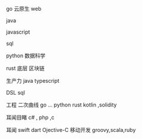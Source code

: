 go 云原生 web

java 

javascript

sql

python 数据科学

rust 底层 区块链


生产力
java typescript 

DSL 
sql 

工程 二次曲线
go
... python rust  kotlin ,solidity

耳闻目睹 
c# , php ,c 


耳闻
swift dart  Ojective-C   移动开发
groovy,scala,ruby 



